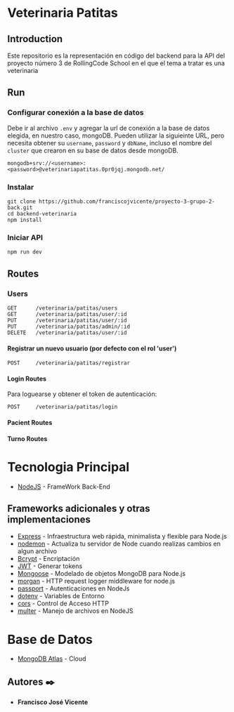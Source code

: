 # Veterinaria Patitas

## Introduction
Este repositorio es la representación en código del backend para la API del proyecto número 3 de RollingCode School en el que el tema a tratar es una veterinaria

## Run

### Configurar conexión a la base de datos
Debe ir al archivo `.env` y agregar la url de conexión a la base de datos elegida, en nuestro caso, mongoDB.
Pueden utilizar la siguieinte URL, pero necesita obtener su `username`, `password` y `dbName`, incluso el nombre del `cluster` que crearon en su base de datos desde mongoDB.

```
mongodb+srv://<username>:<password>@veterinariapatitas.0pr0jqj.mongodb.net/
```


### Instalar

```
git clone https://github.com/franciscojvicente/proyecto-3-grupo-2-back.git
cd backend-veterinaria
npm install
```

### Iniciar API

```
npm run dev
```

## Routes

### Users

```
GET      /veterinaria/patitas/users
GET      /veterinaria/patitas/user/:id
PUT      /veterinaria/patitas/user/:id
PUT      /veterinaria/patitas/admin/:id
DELETE   /veterinaria/patitas/user/:id
```

#### Registrar un nuevo usuario (por defecto con el rol 'user')

```
POST     /veterinaria/patitas/registrar
```

#### Login Routes

Para loguearse y obtener el token de autenticación:

```
POST     /veterinaria/patitas/login
```

#### Pacient Routes




#### Turno Routes





# Tecnologia Principal
* [NodeJS](https://nodejs.org/es/) - FrameWork Back-End

## Frameworks adicionales y otras implementaciones
* [Express](https://expressjs.com/es/) - Infraestructura web rápida, minimalista y flexible para Node.js
* [nodemon](https://nodemon.io) - Actualiza tu servidor de Node cuando realizas cambios en algun archivo
* [Bcrypt](https://www.npmjs.com/package/bcryptjs) - Encriptación
* [JWT](https://jwt.io/) - Generar tokens
* [Mongoose](https://mongoosejs.com/) - Modelado de objetos MongoDB para Node.js
* [morgan](https://www.npmjs.com/package/morgan) - HTTP request logger middleware for node.js
* [passport](http://www.passportjs.org/) - Autenticaciones en NodeJs
* [dotenv](https://www.npmjs.com/package/dotenv) - Variables de Entorno
* [cors](https://www.npmjs.com/package/cors) - Control de Acceso HTTP
* [multer](https://www.npmjs.com/package/multer) - Manejo de archivos en NodeJS

# Base de Datos
* [MongoDB Atlas](https://www.mongodb.com/cloud/atlas) - Cloud


## Autores ✒️
* **Francisco José Vicente**


















